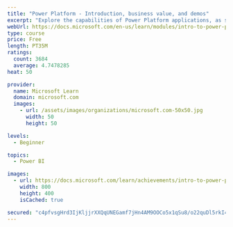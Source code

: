 ```yaml
---
title: "Power Platform - Introduction, business value, and demos"
excerpt: "Explore the capabilities of Power Platform applications, as seen in demonstrations and customer case studies."
webUrl: https://docs.microsoft.com/en-us/learn/modules/intro-to-power-platform-mba/
type: course
price: Free
length: PT35M
ratings:
  count: 3684
  average: 4.7478285
heat: 50

provider:
  name: Microsoft Learn
  domain: microsoft.com
  images:
    - url: /assets/images/organizations/microsoft.com-50x50.jpg
      width: 50
      height: 50

levels:
  - Beginner

topics:
  - Power BI

images:
  - url: https://docs.microsoft.com/learn/achievements/intro-to-power-platform-social.png
    width: 800
    height: 400
    isCached: true

secured: "c4pfvsgHrd3IjKljjrXXQqUNEGamf7jHn4AM9OOCo5x1qSu8/o22quDl5rkI4DQLw29QxsLVLvOyrD0HlB/UM0dhITVvMikHk8ju3D5hedH3wV0oUrAvowNQbMoD1DyMLRciGjorCKX1UnIoaN4y43uLZF5KOzM/STP2Twh3TMh0qVT8d1USZywCTBRGkZbS9KJnSuawaAqiIt1F10m4st4GNzAAh5n6fVfcu99YaIKV0HQzF0TGj5cw9V6ECtgvnKr9wT7idf0BvwzfgFnWZVsR07iyIo+79Y4tISXueOEp06Xdyv2wHeKe/gKK9j78j50eYTSsJ2Hji3ib9PUg+xDXlHsa5UFaEeVu8Xze0f714niS99PyraaKHI2TY2zBZ2AF0CsH6U+IoyigTnT6S+0TBzEKAOYB+NCVer0qAjM=;iK+Y8ln6xMJvCXCUYHEI6Q=="
---
```


